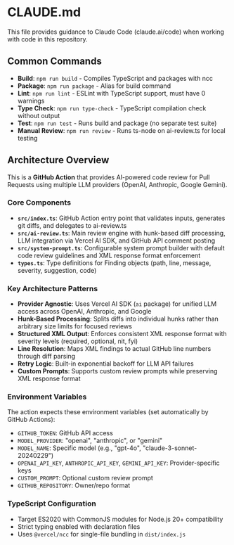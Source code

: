 # CLAUDE.md

This file provides guidance to Claude Code (claude.ai/code) when working with code in this repository.

## Common Commands

- **Build**: `npm run build` - Compiles TypeScript and packages with ncc
- **Package**: `npm run package` - Alias for build command
- **Lint**: `npm run lint` - ESLint with TypeScript support, must have 0 warnings
- **Type Check**: `npm run type-check` - TypeScript compilation check without output
- **Test**: `npm run test` - Runs build and package (no separate test suite)
- **Manual Review**: `npm run review` - Runs ts-node on ai-review.ts for local testing

## Architecture Overview

This is a **GitHub Action** that provides AI-powered code review for Pull Requests using multiple LLM providers (OpenAI, Anthropic, Google Gemini).

### Core Components

- **`src/index.ts`**: GitHub Action entry point that validates inputs, generates git diffs, and delegates to ai-review.ts
- **`src/ai-review.ts`**: Main review engine with hunk-based diff processing, LLM integration via Vercel AI SDK, and GitHub API comment posting
- **`src/system-prompt.ts`**: Configurable system prompt builder with default code review guidelines and XML response format enforcement
- **`types.ts`**: Type definitions for Finding objects (path, line, message, severity, suggestion, code)

### Key Architecture Patterns

- **Provider Agnostic**: Uses Vercel AI SDK (`ai` package) for unified LLM access across OpenAI, Anthropic, and Google
- **Hunk-Based Processing**: Splits diffs into individual hunks rather than arbitrary size limits for focused reviews
- **Structured XML Output**: Enforces consistent XML response format with severity levels (required, optional, nit, fyi)
- **Line Resolution**: Maps XML findings to actual GitHub line numbers through diff parsing
- **Retry Logic**: Built-in exponential backoff for LLM API failures
- **Custom Prompts**: Supports custom review prompts while preserving XML response format

### Environment Variables

The action expects these environment variables (set automatically by GitHub Actions):
- `GITHUB_TOKEN`: GitHub API access
- `MODEL_PROVIDER`: "openai", "anthropic", or "gemini"  
- `MODEL_NAME`: Specific model (e.g., "gpt-4o", "claude-3-sonnet-20240229")
- `OPENAI_API_KEY`, `ANTHROPIC_API_KEY`, `GEMINI_API_KEY`: Provider-specific keys
- `CUSTOM_PROMPT`: Optional custom review prompt
- `GITHUB_REPOSITORY`: Owner/repo format

### TypeScript Configuration

- Target ES2020 with CommonJS modules for Node.js 20+ compatibility
- Strict typing enabled with declaration files
- Uses `@vercel/ncc` for single-file bundling in `dist/index.js`